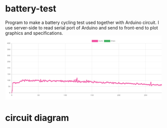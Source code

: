 # battery-test
Program to make a battery cycling test used together with Arduino circuit. 
I use server-side to read serial port of Arduino and send to front-end to plot graphics and specifications.
![Screenshot](graph2.png)

# circuit diagram

